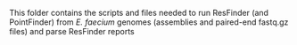This folder contains the scripts and files needed to run ResFinder (and PointFinder) from *E. faecium* genomes (assemblies and paired-end fastq.gz files) and parse ResFinder reports
